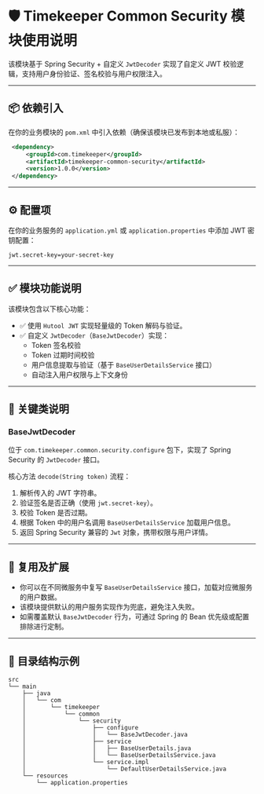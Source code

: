 # 🛡️ Timekeeper Common Security 模块使用说明

该模块基于 Spring Security + 自定义 `JwtDecoder` 实现了自定义 JWT 校验逻辑，支持用户身份验证、签名校验与用户权限注入。

---

## 📦 依赖引入

在你的业务模块的 `pom.xml` 中引入依赖（确保该模块已发布到本地或私服）：

```xml
 <dependency>
     <groupId>com.timekeeper</groupId>
     <artifactId>timekeeper-common-security</artifactId>
     <version>1.0.0</version>
 </dependency>
 ```

 ---

 ## ⚙️ 配置项

 在你的业务服务的 `application.yml` 或 `application.properties` 中添加 JWT 密钥配置：

 ```properties
 jwt.secret-key=your-secret-key
 ```

 ---

 ## ✅ 模块功能说明

 该模块包含以下核心功能：

 - ✅ 使用 `Hutool JWT` 实现轻量级的 Token 解码与验证。
 - ✅ 自定义 `JwtDecoder`（`BaseJwtDecoder`）实现：
   - Token 签名校验
   - Token 过期时间校验
   - 用户信息提取与验证（基于 `BaseUserDetailsService` 接口）
   - 自动注入用户权限与上下文身份

 ---

 ## 🔧 关键类说明

 ### BaseJwtDecoder

 位于 `com.timekeeper.common.security.configure` 包下，实现了 Spring Security 的 `JwtDecoder` 接口。

 核心方法 `decode(String token)` 流程：

 1. 解析传入的 JWT 字符串。
 2. 验证签名是否正确（使用 `jwt.secret-key`）。
 3. 校验 Token 是否过期。
 4. 根据 Token 中的用户名调用 `BaseUserDetailsService` 加载用户信息。
 5. 返回 Spring Security 兼容的 `Jwt` 对象，携带权限与用户详情。

 ---
 ## 🚀 复用及扩展

 - 你可以在不同微服务中复写 `BaseUserDetailsService` 接口，加载对应微服务的用户数据。
 - 该模块提供默认的用户服务实现作为兜底，避免注入失败。
 - 如需覆盖默认 `BaseJwtDecoder` 行为，可通过 Spring 的 Bean 优先级或配置排除进行定制。

 ---

 ## 📂 目录结构示例

 ```
 src
 └── main
     ├── java
     │   └── com
     │       └── timekeeper
     │           └── common
     │               └── security
     │                   ├── configure
     │                   │   └── BaseJwtDecoder.java
     │                   ├── service
     │                   │   ├── BaseUserDetails.java
     │                   │   └── BaseUserDetailsService.java
     │                   └── service.impl
     │                       └── DefaultUserDetailsService.java
     └── resources
         └── application.properties
 ```